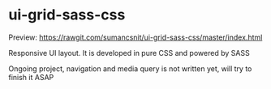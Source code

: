 # ui-grid-sass-css

Preview: https://rawgit.com/sumancsnit/ui-grid-sass-css/master/index.html

Responsive UI layout. It is developed in pure CSS and powered by SASS

Ongoing project, navigation and media query is not written yet, will try to finish it ASAP
